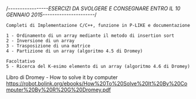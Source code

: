 /*-----------------ESERCIZI DA SVOLGERE E CONSEGNARE ENTRO IL 10 GENNAIO 2015----------------------*/

	Completi di Implementazione C/C++, funzione in P-LIKE e documentazione
	
	1 - Ordinamento di un array mediante il metodo di insertion sort
	2 - Inversione di un array
	3 - Trasposizione di una matrice 
	4 - Partizione di un array (algoritmo 4.5 di Dromey)
	
	Facoltativo
	5 - Ricerca del K-esimo elemento di un array (algoritmo 4.6 di Dromey)
	
Libro di Dromey - How to solve it by computer 
https://robot.bolink.org/ebooks/How%20To%20Solve%20It%20By%20Computer%20By%20R%20G%20Dromey.pdf